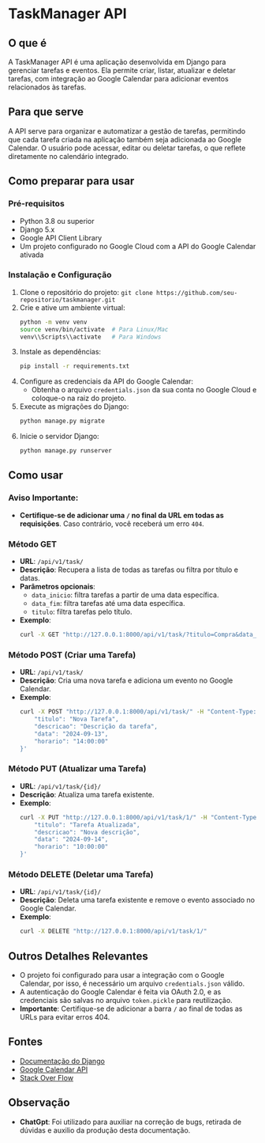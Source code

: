 # TaskManager API

## O que é
A TaskManager API é uma aplicação desenvolvida em Django para gerenciar tarefas e eventos. Ela permite criar, listar, atualizar e deletar tarefas, com integração ao Google Calendar para adicionar eventos relacionados às tarefas.

## Para que serve
A API serve para organizar e automatizar a gestão de tarefas, permitindo que cada tarefa criada na aplicação também seja adicionada ao Google Calendar. O usuário pode acessar, editar ou deletar tarefas, o que reflete diretamente no calendário integrado.

## Como preparar para usar
### Pré-requisitos
- Python 3.8 ou superior
- Django 5.x
- Google API Client Library
- Um projeto configurado no Google Cloud com a API do Google Calendar ativada

### Instalação e Configuração
1. Clone o repositório do projeto: `git clone https://github.com/seu-repositorio/taskmanager.git`
2. Crie e ative um ambiente virtual:
    ```bash
    python -m venv venv
    source venv/bin/activate  # Para Linux/Mac
    venv\\Scripts\\activate   # Para Windows
    ```
3. Instale as dependências: 
    ```bash
    pip install -r requirements.txt
    ```
4. Configure as credenciais da API do Google Calendar:
    - Obtenha o arquivo `credentials.json` da sua conta no Google Cloud e coloque-o na raiz do projeto.
5. Execute as migrações do Django:
    ```bash
    python manage.py migrate
    ```
6. Inicie o servidor Django:
    ```bash
    python manage.py runserver
    ```

## Como usar
### Aviso Importante:
- **Certifique-se de adicionar uma `/` no final da URL em todas as requisições**. Caso contrário, você receberá um erro `404`.

### Método GET
- **URL**: `/api/v1/task/`
- **Descrição**: Recupera a lista de todas as tarefas ou filtra por título e datas.
- **Parâmetros opcionais**:
    - `data_inicio`: filtra tarefas a partir de uma data específica.
    - `data_fim`: filtra tarefas até uma data específica.
    - `titulo`: filtra tarefas pelo título.
- **Exemplo**:
    ```bash
    curl -X GET "http://127.0.0.1:8000/api/v1/task/?titulo=Compra&data_inicio=2024-09-10"
    ```

### Método POST (Criar uma Tarefa)
- **URL**: `/api/v1/task/`
- **Descrição**: Cria uma nova tarefa e adiciona um evento no Google Calendar.
- **Exemplo**:
    ```bash
    curl -X POST "http://127.0.0.1:8000/api/v1/task/" -H "Content-Type: application/json" -d '{
        "titulo": "Nova Tarefa",
        "descricao": "Descrição da tarefa",
        "data": "2024-09-13",
        "horario": "14:00:00"
    }'
    ```

### Método PUT (Atualizar uma Tarefa)
- **URL**: `/api/v1/task/{id}/`
- **Descrição**: Atualiza uma tarefa existente.
- **Exemplo**:
    ```bash
    curl -X PUT "http://127.0.0.1:8000/api/v1/task/1/" -H "Content-Type: application/json" -d '{
        "titulo": "Tarefa Atualizada",
        "descricao": "Nova descrição",
        "data": "2024-09-14",
        "horario": "10:00:00"
    }'
    ```

### Método DELETE (Deletar uma Tarefa)
- **URL**: `/api/v1/task/{id}/`
- **Descrição**: Deleta uma tarefa existente e remove o evento associado no Google Calendar.
- **Exemplo**:
    ```bash
    curl -X DELETE "http://127.0.0.1:8000/api/v1/task/1/"
    ```

## Outros Detalhes Relevantes
- O projeto foi configurado para usar a integração com o Google Calendar, por isso, é necessário um arquivo `credentials.json` válido.
- A autenticação do Google Calendar é feita via OAuth 2.0, e as credenciais são salvas no arquivo `token.pickle` para reutilização.
- **Importante**: Certifique-se de adicionar a barra `/` ao final de todas as URLs para evitar erros 404.

## Fontes
- [Documentação do Django](https://docs.djangoproject.com/en/5.1/)
- [Google Calendar API](https://developers.google.com/calendar)
- [Stack Over Flow](https://stackoverflow.com/questions/tagged/django)

## Observação
- **ChatGpt**: Foi utilizado para auxiliar na correção de bugs, retirada de dúvidas e auxilio da produção desta documentação.